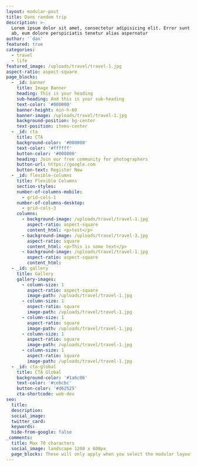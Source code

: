 ```yaml
---
layout: modular-post
title: Dans random trip
description: >-
  Lorem ipsum dolor sit amet, consectetur adipisicing elit. Error sunt earum,
  ab, eum dolore perspiciatis tenetur alias aspernatur
author: '`dan'
featured: true
categories:
  - travel
  - life
featured_image: /uploads/travel/travel-1.jpg
aspect-ratio: aspect-square
page_blocks:
  - _id: banner
    title: Image Banner
    heading: This is your heading
    sub-heading: And this is your sub-heading
    text-color: '#000000'
    banner-height: min-h-60
    banner-image: /uploads/travel/travel-1.jpg
    background-position: bg-center
    text-position: items-center
  - _id: cta
    title: CTA
    background-color: '#000000'
    text-color: '#ffffff'
    button-color: '#000000'
    heading: Join our free community for photographers
    button-url: https://google.com
    button-text: Register Now
  - _id: flexible-columns
    title: Flexible Columns
    section-styles:
    number-of-columns-mobile:
      - grid-cols-1
    number-of-columns-desktop:
      - grid-cols-3
    columns:
      - background-image: /uploads/travel/travel-1.jpg
        aspect-ratio: aspect-square
        content_html: <p>test</p>
      - background-image: /uploads/travel/travel-3.jpg
        aspect-ratio: square
        content_html: <p>This is some text</p>
      - background-image: /uploads/travel/travel-1.jpg
        aspect-ratio: aspect-square
        content_html:
  - _id: gallery
    title: Gallery
    gallery-images:
      - column-size: 1
        aspect-ratio: aspect-square
        image-path: /uploads/travel/travel-1.jpg
      - column-size: 1
        aspect-ratio: square
        image-path: /uploads/travel/travel-1.jpg
      - column-size: 1
        aspect-ratio: square
        image-path: /uploads/travel/travel-1.jpg
      - column-size: 1
        aspect-ratio: square
        image-path: /uploads/travel/travel-1.jpg
      - column-size: 1
        aspect-ratio: square
        image-path: /uploads/travel/travel-1.jpg
  - _id: cta-global
    title: CTA Global
    background-color: '#1a6c06'
    text-color: '#cebcbc'
    button-color: '#d62525'
    cta-shortcode: web-dev
seo:
  title:
  description:
  social_image:
  twitter_card:
  keywords:
  hide-from-google: false
_comments:
  title: Max 70 characters
  social_image: landscape 1200 x 600px
  page_blocks: These will only apply when you select the modular layout
---
```


